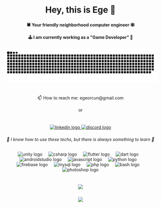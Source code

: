 <h1 align="center">Hey, this is Ege 👋</h1>

###

<h4 align="center">🕷 Your friendly neighborhood computer engineer 🕸<br><br>🕹 I am currently working as a "Game Developer" 📱</h4>

###

<img src="https://raw.githubusercontent.com/egeorcun/egeorcun/output/snake.svg" alt="Snake animation" />

###

<p align="center"><br>📫 How to reach me: egeorcun@gmail.com<br><br>or</p>

###

<br clear="both">

<div align="center">
  <a href="https://www.linkedin.com/in/ege-orcun" target="_blank">
    <img src="https://raw.githubusercontent.com/maurodesouza/profile-readme-generator/master/src/assets/icons/social/linkedin/default.svg" width="52" height="40" alt="linkedin logo"  />
  </a>
  <a href=" https://discordapp.com/users/288693437530767360" target="_blank">
    <img src="https://raw.githubusercontent.com/maurodesouza/profile-readme-generator/master/src/assets/icons/social/discord/default.svg" width="52" height="40" alt="discord logo"  />
  </a>
</div>

###

<h6 align="center">🤔 I know how to use these techs, but there is always something to learn 📕</h6>

###

<div align="center">
  <img src="https://cdn.jsdelivr.net/gh/devicons/devicon/icons/unity/unity-original.svg" height="52" alt="unity logo"  />
  <img width="12" />
  <img src="https://cdn.jsdelivr.net/gh/devicons/devicon/icons/csharp/csharp-original.svg" height="52" alt="csharp logo"  />
  <img width="12" />
  <img src="https://cdn.jsdelivr.net/gh/devicons/devicon/icons/flutter/flutter-original.svg" height="52" alt="flutter logo"  />
  <img width="12" />
  <img src="https://cdn.jsdelivr.net/gh/devicons/devicon/icons/dart/dart-original.svg" height="52" alt="dart logo"  />
  <img width="12" />
  <img src="https://cdn.jsdelivr.net/gh/devicons/devicon/icons/androidstudio/androidstudio-original.svg" height="52" alt="androidstudio logo"  />
  <img width="12" />
  <img src="https://cdn.jsdelivr.net/gh/devicons/devicon/icons/javascript/javascript-original.svg" height="52" alt="javascript logo"  />
  <img width="12" />
  <img src="https://cdn.jsdelivr.net/gh/devicons/devicon/icons/python/python-original.svg" height="52" alt="python logo"  />
  <img width="12" />
  <img src="https://cdn.jsdelivr.net/gh/devicons/devicon/icons/firebase/firebase-plain.svg" height="52" alt="firebase logo"  />
  <img width="12" />
  <img src="https://cdn.jsdelivr.net/gh/devicons/devicon/icons/mysql/mysql-original-wordmark.svg" height="52" alt="mysql logo"  />
  <img width="12" />
  <img src="https://cdn.jsdelivr.net/gh/devicons/devicon/icons/php/php-original.svg" height="52" alt="php logo"  />
  <img width="12" />
  <img src="https://cdn.jsdelivr.net/gh/devicons/devicon/icons/bash/bash-original.svg" height="52" alt="bash logo"  />
  <img width="12" />
  <img src="https://cdn.jsdelivr.net/gh/devicons/devicon/icons/photoshop/photoshop-plain.svg" height="52" alt="photoshop logo"  />
</div>

###

<br clear="both">

<div align="center">
  <img height="200" src="https://i.ibb.co/TP2J2wv/DALL-E-2024-03-15-02-27-59-A-statue-of-King-David-depicted-with-sunglasses-looking-at-a-laptop-that.png"  />
</div>

###

<div align="center">
  <img src="https://profile-counter.glitch.me/egeorcun/count.svg?"  />
</div>

###
